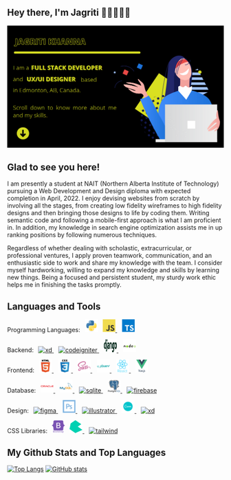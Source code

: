 ## Hey there, I'm Jagriti 👋🏼👩🏻‍💻 

<img src="https://github.com/Jagriti13Khanna/Jagriti13Khanna/blob/main/header-banner-v2.png" alt="Banner image telling my name and my title.">

## Glad to see you here!

I am presently a student at NAIT (Northern Alberta Institute of Technology) pursuing a Web Development and Design diploma with expected completion in April, 2022. I enjoy devising websites from scratch by involving all the stages, from creating low fidelity wireframes to high fidelity designs and then bringing those designs to life by coding them. Writing semantic code and following a mobile-first approach is what I am proficient in. In addition, my knowledge in search engine optimization assists me in up ranking positions by following numerous techniques.

Regardless of whether dealing with scholastic, extracurricular, or professional ventures, I apply proven teamwork, communication, and an enthusiastic side to work and share my knowledge with the team. I consider myself hardworking, willing to expand my knowledge and skills by learning new things. Being a focused and persistent student, my sturdy work ethic helps me in finishing the tasks promptly.

## Languages and Tools  
<!-- Programming Languages -->
<p align="left">
Programming Languages:&ensp; 
<!-- Python -->
<a href="https://www.python.org" target="_blank" rel="noreferrer"> <img src="https://raw.githubusercontent.com/devicons/devicon/master/icons/python/python-original.svg" alt="python" width="30" height="30"/></a>&ensp;
<!-- Javascript -->
<a href="https://developer.mozilla.org/en-US/docs/Web/JavaScript" target="_blank" rel="noreferrer"> <img src="https://raw.githubusercontent.com/devicons/devicon/master/icons/javascript/javascript-original.svg" alt="javascript" width="30" height="30"/> </a>&ensp;
<!-- Typescript -->
<a href="https://www.typescriptlang.org/" target="_blank" rel="noreferrer"> <img src="https://raw.githubusercontent.com/devicons/devicon/master/icons/typescript/typescript-original.svg" alt="typescript" width="30" height="30"/> </a>
<p>

<!-- Backend -->
<p align="left">
Backend:&ensp;  
<!-- PHP -->
<a href="https://www.adobe.com/products/xd.html" target="_blank" rel="noreferrer"> <img src="<img src="https://github.com/Jagriti13Khanna/Jagriti13Khanna/php-logo.png" alt="xd" width="30" height="30"/> </a>&ensp;
<!-- CodeIgniter -->
<a href="https://codeigniter.com" target="_blank" rel="noreferrer"> <img src="https://cdn.worldvectorlogo.com/logos/codeigniter.svg" alt="codeigniter" width="30" height="30"/> </a> &ensp;
<!-- Django -->
<a href="https://www.djangoproject.com/" target="_blank" rel="noreferrer"> <img src="https://github.com/Jagriti13Khanna/Jagriti13Khanna/blob/main/django-logo.png" alt="django" width="30" height="30"/> </a>&ensp;
<!-- Node.js -->
<a href="https://nodejs.org" target="_blank" rel="noreferrer"> <img src="https://raw.githubusercontent.com/devicons/devicon/master/icons/nodejs/nodejs-original-wordmark.svg" alt="nodejs" width="30" height="30"/> </a>
</p>

<!-- Frontend -->
<p align="left">
Frontend:&ensp; 
<!-- HTML  -->
<a href="https://www.w3.org/html/" target="_blank" rel="noreferrer"> <img src="https://raw.githubusercontent.com/devicons/devicon/master/icons/html5/html5-original-wordmark.svg" alt="html5" width="30" height="30"/> </a>&ensp;
<!-- CSS -->
<a href="https://www.w3schools.com/css/" target="_blank" rel="noreferrer"> <img src="https://raw.githubusercontent.com/devicons/devicon/master/icons/css3/css3-original-wordmark.svg" alt="css3" width="30" height="30"/> </a> &ensp;
<!-- SASS -->
<a href="https://sass-lang.com" target="_blank" rel="noreferrer"> <img src="https://raw.githubusercontent.com/devicons/devicon/master/icons/sass/sass-original.svg" alt="sass" width="30" height="30"/> </a>&ensp;
<!-- jQuery -->
<a href="https://jquery.com/" target="_blank" rel="noreferrer"> <img src="https://github.com/Jagriti13Khanna/Jagriti13Khanna/blob/main/jquery_logo_icon.svg" alt="sass" width="30" height="30"/> </a>&ensp;
<!-- React -->
<a href="https://reactjs.org/" target="_blank" rel="noreferrer"> <img src="https://raw.githubusercontent.com/devicons/devicon/master/icons/react/react-original-wordmark.svg" alt="react" width="30" height="30"/> </a>&ensp;
<!-- Vue -->
<a href="https://vuejs.org/" target="_blank" rel="noreferrer"> <img src="https://raw.githubusercontent.com/devicons/devicon/master/icons/vuejs/vuejs-original-wordmark.svg" alt="vuejs" width="30" height="30"/> </a>
</p>

<!-- Database -->
<p align="left">
Database:&ensp;  
<!-- Oracle -->
<a href="https://www.oracle.com/" target="_blank" rel="noreferrer"> <img src="https://raw.githubusercontent.com/devicons/devicon/master/icons/oracle/oracle-original.svg" alt="oracle" width="30" height="30"/> </a>&ensp;
<!-- MySQL -->
<a href="https://www.mysql.com/" target="_blank" rel="noreferrer"> <img src="https://raw.githubusercontent.com/devicons/devicon/master/icons/mysql/mysql-original-wordmark.svg" alt="mysql" width="30" height="30"/> </a>&ensp;
<!-- SQLite -->
<a href="https://www.sqlite.org/" target="_blank" rel="noreferrer"> <img src="https://www.vectorlogo.zone/logos/sqlite/sqlite-icon.svg" alt="sqlite" width="30" height="30"/> </a>&ensp;
<!-- Postgre -->
<a href="https://www.postgresql.org" target="_blank" rel="noreferrer"> <img src="https://raw.githubusercontent.com/devicons/devicon/master/icons/postgresql/postgresql-original-wordmark.svg" alt="postgresql" width="30" height="30"/> </a>&ensp;
<!-- Firebase -->
<a href="https://firebase.google.com/" target="_blank" rel="noreferrer"> <img src="https://www.vectorlogo.zone/logos/firebase/firebase-icon.svg" alt="firebase" width="30" height="30"/> </a>
</p>

<!-- Design -->
<p align="left">
Design:&ensp;  
<!-- Figma -->
 <a href="https://www.figma.com/" target="_blank" rel="noreferrer"> <img src="https://www.vectorlogo.zone/logos/figma/figma-icon.svg" alt="figma" width="30" height="30"/> </a>&ensp;
<!-- Photoshop -->
 <a href="https://www.photoshop.com/en" target="_blank" rel="noreferrer"> <img src="https://raw.githubusercontent.com/devicons/devicon/master/icons/photoshop/photoshop-line.svg" alt="photoshop" width="30" height="30"/> </a>&ensp;
<!-- Illustrator -->
<a href="https://www.adobe.com/in/products/illustrator.html" target="_blank" rel="noreferrer"> <img src="https://www.vectorlogo.zone/logos/adobe_illustrator/adobe_illustrator-icon.svg" alt="illustrator" width="30" height="30"/> </a> &ensp;  
<!-- Canva -->
<a href="https://www.canva.com/" target="_blank" rel="noreferrer"> <img src="https://github.com/Jagriti13Khanna/Jagriti13Khanna/blob/main/canva-logo.svg" alt="illustrator" width="30" height="30"/> </a> &ensp;  
<!-- XD -->
<a href="https://www.adobe.com/products/xd.html" target="_blank" rel="noreferrer"> <img src="https://cdn.worldvectorlogo.com/logos/adobe-xd.svg" alt="xd" width="30" height="30"/> </a>
</p>

<!-- CSS Libraries -->
<p align="left">
CSS Libraries:&ensp;   
<!-- BootStrap -->
<a href="https://getbootstrap.com" target="_blank" rel="noreferrer"><img src="https://raw.githubusercontent.com/devicons/devicon/master/icons/bootstrap/bootstrap-plain-wordmark.svg" alt="bootstrap" width="30" height="30"/></a>&ensp; 
<!-- Bulma -->
<a href="https://bulma.io/" target="_blank" rel="noreferrer"><img src="https://github.com/Jagriti13Khanna/Jagriti13Khanna/blob/main/bulma-logo.png" alt="bulma" width="30" height="30"/> </a>&ensp;
<!-- Tailwind -->
<a href="https://tailwindcss.com/" target="_blank" rel="noreferrer"> <img src="https://www.vectorlogo.zone/logos/tailwindcss/tailwindcss-icon.svg" alt="tailwind" width="30" height="30"/> </a>
</p>


<!-- ## TECHNICAL SKILLS

Programming Languages |  Python, JavaScript, TypeScript, C++, SQL
:--------------------- | :---------------------------------------
Backend |  PHP, Django, Node.js, Apache
Frontend |  HTML5, CSS3, Sass, React.js, Vue.js
Database |  Oracle, MySQL, SQLite, PostgreSQL, Firebase
Marketing |  Lyris, Joomla, MailChimp, WordPress
SEO |  Conductor, SEMRush, Google AdWords, HubSpot, Google Analytics
Design |  Figma, Adobe Creative Suite, Canva, VistaPrint
CSS Libraries |  BootStrap, Tailwind, Bulma
 -->

## My Github Stats and Top Languages
[![Top Langs](https://github-readme-stats.vercel.app/api/top-langs/?username=jagriti13khanna&langs_count=8&theme=merko&show_icons=true&border_color=hide_border&text_color=#2A7BE5&icon_color=#E94A47)](https://github.com/jagriti13khanna/github-readme-stats)
[![GitHub stats](https://github-readme-stats.vercel.app/api?username=jagriti13khanna&theme=merko&show_icons=true&border_color="#2A7BE5"&text_color=#2A7BE5&icon_color=#E94A47)](https://github.com/jagriti13khanna/github-readme-stats)

<!-- ## Connect with me  -->



